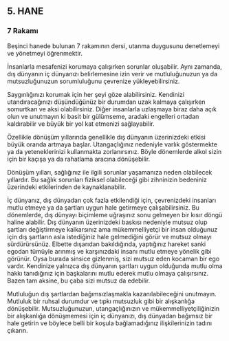 ## 5. HANE
### 7 Rakamı

Beşinci hanede bulunan 7 rakamının dersi, utanma duygusunu denetlemeyi ve yönetmeyi öğrenmektir.

İnsanlarla mesafenizi korumaya çalışırken sorunlar oluşabilir. Aynı zamanda, dış dünyanın iç dünyanızı belirlemesine izin verir ve mutluluğunuzun ya da mutsuzluğunuzun sorumluluğunu çevrenize yükleyebilirsiniz.

Saygınlığınızı korumak için her şeyi göze alabilirsiniz. Kendinizi utandıracağınızı düşündüğünüz bir durumdan uzak kalmaya çalışırken somurtkan ve aksi olabilirsiniz. Diğer insanlarla uzlaşmaya biraz daha açık olun ve unutmayın ki basit bir gülümseme, aradaki engelleri ortadan kaldırabilir ve büyük bir yol kat etmenizi sağlayabilir.

Özellikle dönüşüm yıllarında genellikle dış dünyanın üzerinizdeki etkisi büyük oranda artmaya başlar. Utangaçlığınız nedeniyle varlık göstermekte ya da yeteneklerinizi kullanmakta zorlanırsınız. Böyle dönemlerde alkol sizin için bir kaçışa ya da rahatlama aracına dönüşebilir.

Dönüşüm yılları, sağlığınız ile ilgili sorunlar yaşamanıza neden olabilecek yıllardır. Bu sağlık sorunları fiziksel olabileceği gibi zihninizin bedeniniz üzerindeki etkilerinden de kaynaklanabilir.

İç dünyanız, dış dünyadan çok fazla etkilendiği için, çevrenizdeki insanları mutlu etmeye ya da şartları uygun hale getirmeye çalışabilirsiniz. Bu dönemlerde, dış dünyayı biçimleme uğraşınız sonu gelmeyen bir kısır döngü haline alabilir. Dış dünyanın üzerinizdeki baskısı nedeniyle mutsuz olup şartları değiştirmeye kalkarsınız ama mükemmelliyetçi bir insan olduğunuz için dış şartların asla istediğiniz hale gelmediğini görür ve mutsuz olmayı sürdürürsünüz. Elbette dışarıdan bakıldığında, yaptığınız hareket sanki egodan tümüyle arınmış ve karşınızdaki insanı mutlu etmeye yönelik gibi görünür. Oysa burada sinsice gizlenmiş, sizi mutsuz eden kocaman bir ego vardır. Kendinize yalnızca dış dünyanın şartları uygun olduğunda mutlu olma hakkı tanıdığınız için başkalarını mutlu ederek mutlu olmaya çalışırsınız. Bazen tam aksine, bu çaba sizi mutsuz da edebilir.

Mutluluğun dış şartlardan bağımsızlaşmakla kazanılabileceğini unutmayın. Mutluluk bir ruhsal durumdur ve tıpkı mutsuzluk gibi bir alışkanlığa dönüşebilir. Mutsuzluğunuzun, utangaçlığınızın ve mükemmelliyetçiliğinizin bir alışkanlığa dönüşmemesi için iç dünyanızı, dış dünyadan bağımsız bir hale getirin ve böylece belli bir koşula bağlamadığınız ilişkilerinizin tadını çıkarın. 
